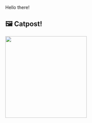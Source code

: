 Hello there!



## 🖼️ Catpost!

<sub>
    <img src="https://cdn2.thecatapi.com/images/e56.jpg" height="256">
</sub>

